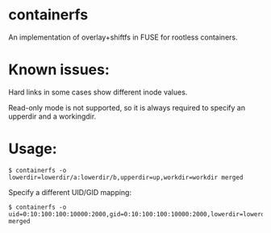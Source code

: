 containerfs
===========

An implementation of overlay+shiftfs in FUSE for rootless containers.

Known issues:
=======================================================

Hard links in some cases show different inode values.

Read-only mode is not supported, so it is always required to specify
an upperdir and a workingdir.

Usage:
=======================================================

```
$ containerfs -o lowerdir=lowerdir/a:lowerdir/b,upperdir=up,workdir=workdir merged
```

Specify a different UID/GID mapping:

```
$ containerfs -o uid=0:10:100:100:10000:2000,gid=0:10:100:100:10000:2000,lowerdir=lowerdir/a:lowerdir/b,upperdir=up,workdir=workdir merged
```

